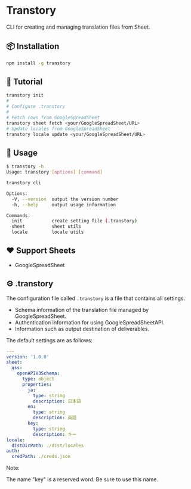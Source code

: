# Transtory

CLI for creating and managing translation files from Sheet.

## 📦 Installation

```bash
npm install -g transtory
```

## 🚀 Tutorial

```bash
transtory init
#
# Configure .transtory
#
# Fetch rows from GoogleSpreadSheet
transtory sheet fetch <your/GoogleSpreadSheet/URL>
# Update locales from GoogleSpreadSheet
transtory locale update <your/GoogleSpreadSheet/URL>
```

## 📖 Usage

```bash
$ transtory -h
Usage: transtory [options] [command]

transtory cli

Options:
  -V, --version  output the version number
  -h, --help     output usage information

Commands:
  init           create setting file (.transtory)
  sheet          sheet utils
  locale         locale utils
```

## ❤️ Support Sheets

- GoogleSpreadSheet

## ⚙ .transtory

The configuration file called `.transtory` is a file that contains all settings.

- Schema information of the translation file managed by GoogleSpreadSheet.
- Authentication information for using GoogleSpreadSheetAPI.
- Information such as output destination of deliverables.


The default settings are as follows:

```yaml
---
version: '1.0.0'
sheet:
  gss:
    openAPIV3Schema:
      type: object
      properties:
        ja:
          type: string
          description: 日本語
        en:
          type: string
          description: 英語
        key:
          type: string
          description: キー
locale:
  distDirPath: ./dist/locales
auth:
  credPath: ./creds.json
```

Note: 

The name "key" is a reserved word. Be sure to use this name.
